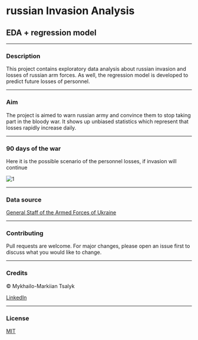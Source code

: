 # russian Invasion Analysis
## EDA + regression model
***
### Description
This project contains exploratory data analysis about russian invasion and losses of russian arm forces. As well, the regression model is developed to predict future losses of personnel.
***
### Aim
The project is aimed to warn russian army and convince them to stop taking part in the bloody war. It shows up unbiased statistics which represent that losses rapidly increase daily.
***
### 90 days of the war
Here it is the possible scenario of the personnel losses, if invasion will continue

![1](https://user-images.githubusercontent.com/73395389/170768562-9d98399c-1649-47e3-ba81-fa9a55cb1baf.png)
***
### Data source
[General Staff of the Armed Forces of Ukraine](https://www.facebook.com/GeneralStaff.ua)
***
### Contributing
Pull requests are welcome. For major changes, please open an issue first to discuss what you would like to change.
***
### Credits
© Mykhailo-Markiian Tsalyk

[LinkedIn](https://www.linkedin.com/in/markiian-tsalyk-193758224/)
***
### License
[MIT](https://github.com/Tsalyk/russianInvasionAnalysis/blob/main/LICENSE)
